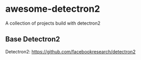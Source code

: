 # awesome-detectron2
A collection of projects build with detectron2
## Base Detectron2
Detectron2: <https://github.com/facebookresearch/detectron2>
